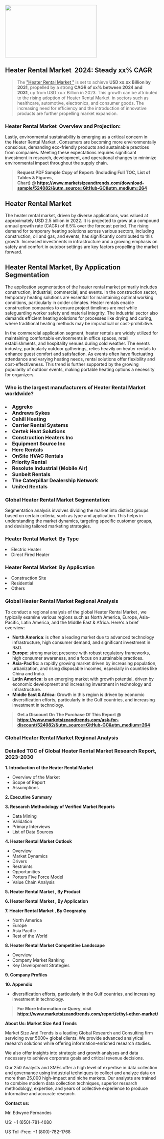 <p><img class="alignnone size-medium wp-image-20088" src="https://ffe5etoiles.com/wp-content/uploads/2024/12/MST1-300x171.png" alt="" width="300" height="171" /></p><h2 id="ember46" class="ember-view reader-text-block__heading-2">Heater Rental Market &nbsp;2024: Steady&nbsp;xx% CAGR</h2><blockquote id="ember47" class="ember-view reader-text-block__blockquote">The&nbsp;<a class="app-aware-link " href="https://www.marketsizeandtrends.com/download-sample/524082/&utm_source=GitHub-GC&utm_medium=264" target="_blank" data-test-app-aware-link="">"Heater Rental Market "</a>&nbsp;is set to achieve&nbsp;<strong>USD&nbsp;xx.xx&nbsp;Billion by 2031,</strong>&nbsp;propelled by a strong&nbsp;<strong>CAGR of&nbsp;xx% between 2024 and 2031,</strong>&nbsp;up from USD xx.x Billion in 2023. This growth can be attributed to the rising adoption of&nbsp;Heater Rental Market &nbsp;in sectors such as healthcare, automotive, electronics, and consumer goods. The increasing need for efficiency and the introduction of innovative products are further propelling market expansion.</blockquote><h3 id="ember48" class="ember-view reader-text-block__heading-3">Heater Rental Market &nbsp;Overview and Projection:</h3><p id="ember49" class="ember-view reader-text-block__paragraph">Lastly, environmental sustainability is emerging as a critical concern in the&nbsp;Heater Rental Market . Consumers are becoming more environmentally conscious, demanding eco-friendly products and sustainable practices from companies. Meeting these expectations requires significant investment in research, development, and operational changes to minimize environmental impact throughout the supply chain.</p><blockquote id="ember50" class="ember-view reader-text-block__blockquote"><strong>Request PDF Sample Copy of Report: (Including Full TOC, List of Tables &amp; Figures, Chart)&nbsp;@&nbsp;<strong><a href="https://www.marketsizeandtrends.com/download-sample/524082/&utm_source=GitHub-GC&utm_medium=264" target="_blank">https://www.marketsizeandtrends.com/download-sample/524082/&utm_source=GitHub-GC&utm_medium=264</a></strong></strong></blockquote><h3 class=""> <h2>Heater Rental Market</h2><p>The heater rental market, driven by diverse applications, was valued at approximately USD 2.5 billion in 2022. It is projected to grow at a compound annual growth rate (CAGR) of 6.5% over the forecast period. The rising demand for temporary heating solutions across various sectors, including construction, oil and gas, and events, has significantly contributed to this growth. Increased investments in infrastructure and a growing emphasis on safety and comfort in outdoor settings are key factors propelling the market forward.</p><h2>Heater Rental Market, By Application Segmentation</h2><p>The application segmentation of the heater rental market primarily includes construction, industrial, commercial, and events. In the construction sector, temporary heating solutions are essential for maintaining optimal working conditions, particularly in colder climates. Heater rentals enable construction companies to ensure project timelines are met while safeguarding worker safety and material integrity. The industrial sector also demands efficient heating solutions for processes like drying and curing, where traditional heating methods may be impractical or cost-prohibitive.</p><p>In the commercial application segment, heater rentals are widely utilized for maintaining comfortable environments in office spaces, retail establishments, and hospitality venues during cold weather. The events industry, particularly outdoor gatherings, relies heavily on heater rentals to enhance guest comfort and satisfaction. As events often have fluctuating attendance and varying heating needs, rental solutions offer flexibility and cost-effectiveness. This trend is further supported by the growing popularity of outdoor events, making portable heating options a necessity for organizers.</p></h3><h3 id="" class="">Who is the largest manufacturers of&nbsp;Heater Rental Market worldwide?</h3><h3 class=""></Li><Li>Aggreko</Li><Li> Andrews Sykes</Li><Li> Cahill Heating</Li><Li> Carrier Rental Systems</Li><Li> Certek Heat Solutions</Li><Li> Construction Heaters Inc</Li><Li> Equipment Source Inc</Li><Li> Herc Rentals</Li><Li> OnSite HVAC Rentals</Li><Li> Priority Rental</Li><Li> Resolute Industrial (Mobile Air)</Li><Li> Sunbelt Rentals</Li><Li> The Caterpillar Dealership Network</Li><Li> United Rentals</h3><h3 id="ember53" class="ember-view reader-text-block__heading-3">Global&nbsp;Heater Rental Market Segmentation:</h3><p id="ember54" class="ember-view reader-text-block__paragraph">Segmentation analysis involves dividing the market into distinct groups based on certain criteria, such as type and application. This helps in understanding the market dynamics, targeting specific customer groups, and devising tailored marketing strategies.</p><h3 id="" class="">Heater Rental Market &nbsp;By Type</h3><p></Li><Li>Electric Heater</Li><Li> Direct Fired Heater</p><h3 id="" class="">Heater Rental Market &nbsp;By Application</h3><p class=""></Li><Li>Construction Site</Li><Li> Residential</Li><Li> Others</p><h3 id="ember62" class="ember-view reader-text-block__heading-3">Global Heater Rental Market Regional Analysis</h3><p id="ember63" class="ember-view reader-text-block__paragraph">To conduct a regional analysis of the global Heater Rental Market , we typically examine various regions such as North America, Europe, Asia-Pacific, Latin America, and the Middle East &amp; Africa. Here's a brief overview:</p><ul><li><strong>North America</strong>: is often a leading market due to advanced technology infrastructure, high consumer demand, and significant investment in R&amp;D.</li><li><strong>Europe</strong>: strong market presence with robust regulatory frameworks, high consumer awareness, and a focus on sustainable practices.</li><li><strong>Asia-Pacific</strong>: a rapidly growing market driven by increasing population, urbanization, and rising disposable incomes, especially in countries like China and India.</li><li><strong>Latin America</strong>: is an emerging market with growth potential, driven by economic development and increasing investment in technology and infrastructure.</li><li><strong>Middle East &amp; Africa</strong>: Growth in this region is driven by economic diversification efforts, particularly in the Gulf countries, and increasing investment in technology.</li></ul><blockquote id="ember61" class="ember-view reader-text-block__blockquote"><strong>Get a Discount On The Purchase Of This Report @ <strong><a href="https://html-cleaner.com/" target="">https://www.marketsizeandtrends.com/ask-for-discount/524082/&utm_source=GitHub-GC&utm_medium=264</a></strong></strong></blockquote><h3 id="ember62" class="ember-view reader-text-block__heading-3">Global Heater Rental Market Regional Analysis</h3><h3 id="" class="">Detailed TOC of Global Heater Rental Market Research Report, 2023-2030</h3><p id="" class=""><strong>1. Introduction of the Heater Rental Market </strong></p><ul><li>Overview of the Market</li><li>Scope of Report</li><li>Assumptions</li></ul><p id="" class=""><strong>2. Executive Summary</strong></p><p id="" class=""><strong>3. Research Methodology of Verified Market Reports</strong></p><ul><li>Data Mining</li><li>Validation</li><li>Primary Interviews</li><li>List of Data Sources</li></ul><p id="" class=""><strong>4. Heater Rental Market Outlook</strong></p><ul><li>Overview</li><li>Market Dynamics</li><li>Drivers</li><li>Restraints</li><li>Opportunities</li><li>Porters Five Force Model</li><li>Value Chain Analysis</li></ul><p id="" class=""><strong>5. Heater Rental Market , By Product</strong></p><p id="" class=""><strong>6. Heater Rental Market , By Application</strong></p><p id="" class=""><strong>7. Heater Rental Market , By Geography</strong></p><ul><li>North America</li><li>Europe</li><li>Asia Pacific</li><li>Rest of the World</li></ul><p id="" class=""><strong>8. Heater Rental Market Competitive Landscape</strong></p><ul><li>Overview</li><li>Company Market Ranking</li><li>Key Development Strategies</li></ul><p id="" class=""><strong>9. Company Profiles</strong></p><p id="" class=""><strong>10. Appendix</strong></p><ul><li>diversification efforts, particularly in the Gulf countries, and increasing investment in technology.</li></ul><blockquote id="ember65" class="ember-view reader-text-block__blockquote"><strong>For More Information or Query, visit <strong><strong><a href="https://html-cleaner.com/" target="">https://www.marketsizeandtrends.com/report/ethyl-ether-market/</a></strong></strong></strong></blockquote><p id="" class=""><strong>About Us: Market Size And Trends</strong></p><p id="" class="">Market Size And Trends is a leading Global Research and Consulting firm servicing over 5000+ global clients. We provide advanced analytical research solutions while offering information-enriched research studies.</p><p id="" class="">We also offer insights into strategic and growth analyses and data necessary to achieve corporate goals and critical revenue decisions.</p><p id="" class="">Our 250 Analysts and SMEs offer a high level of expertise in data collection and governance using industrial techniques to collect and analyze data on more than 25,000 high-impact and niche markets. Our analysts are trained to combine modern data collection techniques, superior research methodology, expertise, and years of collective experience to produce informative and accurate research.</p><p id="" class=""><strong>Contact us:</strong></p><p id="" class="">Mr. Edwyne Fernandes</p><p id="" class="">US: +1 (650)-781-4080</p><p id="" class="">US Toll-Free: +1 (800)-782-1768</p>
